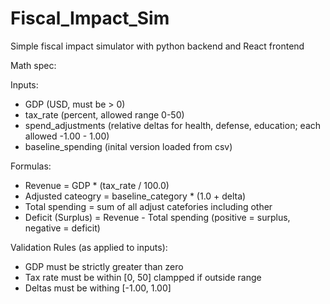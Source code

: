 # Fiscal_Impact_Sim
Simple fiscal impact simulator with python backend and React frontend

Math spec:

Inputs:
- GDP (USD, must be > 0)
- tax_rate (percent, allowed range 0-50)
- spend_adjustments (relative deltas for health, defense, education; each allowed -1.00 - 1.00)
- baseline_spending (inital version loaded from csv)

Formulas:
- Revenue = GDP * (tax_rate / 100.0)
- Adjusted cateogry = baseline_category * (1.0 + delta)
- Total spending = sum of all adjust catefories including other
- Deficit (Surplus) = Revenue - Total spending (positive = surplus, negative = deficit)

Validation Rules (as applied to inputs):
- GDP must be strictly greater than zero
- Tax rate must be within [0, 50] clampped if outside range
- Deltas must be withing [-1.00, 1.00]
